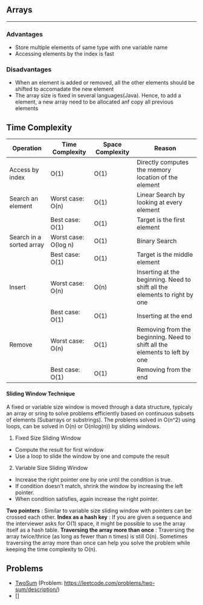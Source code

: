 ## Arrays
---
### Advantages
- Store multiple elements of same type with one variable name
- Accessing elements by the index is fast

### Disadvantages
- When an element is added or removed, all the other elements should be shifted to accomadate the new element
- The array size is fixed in several languages(Java). Hence, to add a element, a new array need to be allocated anf copy all previous elements

## Time Complexity

| Operation                | Time Complexity      | Space Complexity | Reason                                                                     |
|--------------------------|----------------------|------------------|----------------------------------------------------------------------------|
| Access by index          | O(1)                 | O(1)             | Directly computes the memory location of the element                       |
| Search an element        | Worst case: O(n)     | O(1)             | Linear Search by looking at every element                                  |
|                          | Best case:  O(1)     | O(1)             | Target is the first element                                                | 
| Search in a sorted array | Worst case: O(log n) | O(1)             | Binary Search                                                              |
|                          | Best case:  O(1)     | O(1)             | Target is the middle element                                               | 
| Insert                   | Worst case: O(n)     | O(n)             | Inserting at the beginning. Need to shift all the elements to right by one |
|                          | Best case:  O(1)     | O(1)             | Inserting at the end                                                       |
| Remove                   | Worst case: O(n)     | O(1)             | Removing from the beginning. Need to shift all the elements to left by one |
|                          | Best case:  O(1)     | O(1)             | Removing from the end                                                      |

#### Sliding Window Technique

A fixed or variable size window is moved through a data structure, typicaly an array or sring to solve problems efficiently based on continuous subsets of elements (Subarrays or substrings).
The problems solved in O(n^2) using loops, can be solved in O(n) or O(nlog(n)) by sliding windows.

1) Fixed Size Sliding Window
  - Compute the result for first window
  - Use a loop to slide the window by one and compute the result
2) Variable Size Sliding Window
  - Increase the right pointer one by one until the condition is true.
  - If condition doesn't match, shrink the window by increasing the left pointer.
  - When condition satisfies, again increase the right pointer.

**Two pointers** : Similar to variable size sliding window with pointers can be crossed each other. 
**Index as a hash key** : If you are given a sequence and the interviewer asks for O(1) space, it might be possible to use the array itself as a hash table. 
**Traversing the array more than once** : Traversing the array twice/thrice (as long as fewer than n times) is still O(n). Sometimes traversing the array more than once can help you solve the problem while keeping the time complexity to O(n).

## Problems
- [TwoSum](TwoSum.java) (Problem: https://leetcode.com/problems/two-sum/description/)
- []